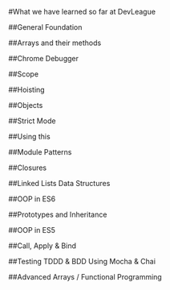 #What we have learned so far at DevLeague

##General Foundation


##Arrays and their methods


##Chrome Debugger


##Scope


##Hoisting



##Objects



##Strict Mode



##Using this


##Module Patterns



##Closures


##Linked Lists Data Structures


##OOP in ES6


##Prototypes and Inheritance


##OOP in ES5


##Call, Apply & Bind


##Testing
TDDD & BDD
Using Mocha & Chai

##Advanced Arrays / Functional Programming

